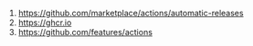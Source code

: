 1. https://github.com/marketplace/actions/automatic-releases
2. https://ghcr.io
3. https://github.com/features/actions
